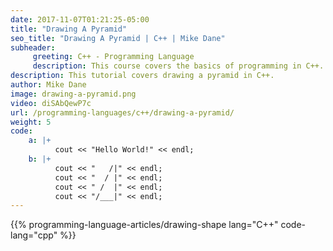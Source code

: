 ```yaml
---
date: 2017-11-07T01:21:25-05:00
title: "Drawing A Pyramid"
seo_title: "Drawing A Pyramid | C++ | Mike Dane"
subheader:
     greeting: C++ - Programming Language
     description: This course covers the basics of programming in C++. Work your way through the videos/articles and I'll teach you everything you need to know to start your programming journey!
description: This tutorial covers drawing a pyramid in C++.
author: Mike Dane
image: drawing-a-pyramid.png
video: diSAbQewP7c
url: /programming-languages/c++/drawing-a-pyramid/
weight: 5
code:
    a: |+
          cout << "Hello World!" << endl;
    b: |+
          cout << "   /|" << endl;
          cout << "  / |" << endl;
          cout << " /  |" << endl;
          cout << "/___|" << endl;
---
```


{{% programming-language-articles/drawing-shape lang="C++" code-lang="cpp" %}}
